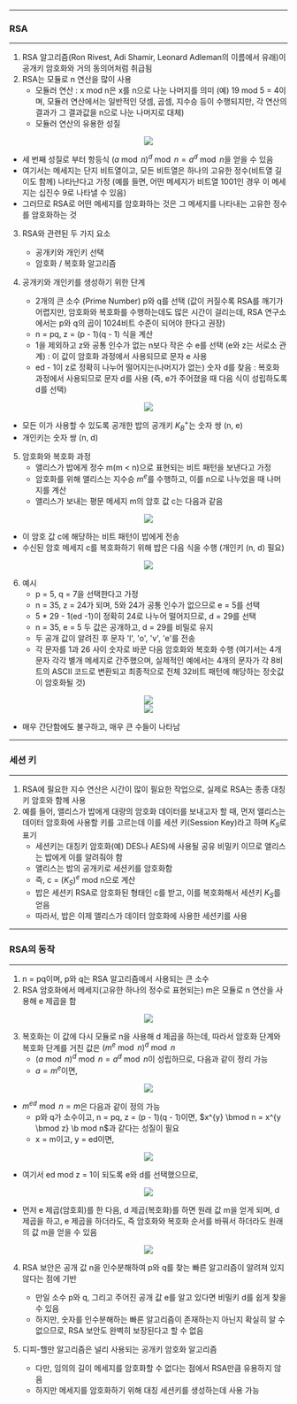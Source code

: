 -----
### RSA
-----
1. RSA 알고리즘(Ron Rivest, Adi Shamir, Leonard Adleman의 이름에서 유래)이 공개키 암호화와 거의 동의어처럼 취급됨
2. RSA는 모듈로 n 연산을 많이 사용
   - 모듈러 연산 : x mod n은 x를 n으로 나눈 나머지를 의미 (예) 19 mod 5 = 4이며, 모듈러 연산에서는 일반적인 덧셈, 곱셈, 지수승 등이 수행되지만, 각 연산의 결과가 그 결과값을 n으로 나눈 나머지로 대체)
   - 모듈러 연산의 유용한 성질
<div align="center">
<img src="https://github.com/user-attachments/assets/1ff5b765-8bcc-4df5-82ca-62c5d28c76ea">
</div>

   - 세 번째 성질로 부터 항등식 $(a \bmod n)^{d} \bmod n = a^{d} \bmod n$을 얻을 수 있음
   - 여기서는 메세지는 단지 비트열이고, 모든 비트열은 하나의 고유한 정수(비트열 길이도 함께) 나타난다고 가정 (예를 들면, 어떤 메세지가 비트열 1001인 경우 이 메세지는 십진수 9로 나타낼 수 있음)
   - 그러므로 RSA로 어떤 메세지를 암호화하는 것은 그 메세지를 나타내는 고유한 정수를 암호화하는 것

3. RSA와 관련된 두 가지 요소
   - 공개키와 개인키 선택
   - 암호화 / 복호화 알고리즘

4. 공개키와 개인키를 생성하기 위한 단계
   - 2개의 큰 소수 (Prime Number) p와 q를 선택 (값이 커질수록 RSA를 깨기가 어렵지만, 암호화와 복호화를 수행하는데도 많은 시간이 걸리는데, RSA 연구소에서는 p와 q의 곱이 1024비트 수준이 되어야 한다고 권장)
   - n = pq, z = (p - 1)(q - 1) 식을 계산
   - 1을 제외하고 z와 공통 인수가 없는 n보다 작은 수 e를 선택 (e와 z는 서로소 관계) : 이 값이 암호화 과정에서 사용되므로 문자 e 사용
   - ed - 1이 z로 정확히 나누어 떨어지는(나머지가 없는) 숫자 d를 찾음 : 복호화 과정에서 사용되므로 문자 d를 사용 (즉, e가 주어졌을 때 다음 식이 성립하도록 d를 선택)
<div align="center">
<img src="https://github.com/user-attachments/assets/81e93365-dbf9-4ada-a71b-be0ef19db2b4">
</div>

   - 모든 이가 사용할 수 있도록 공개한 밥의 공개키 $K^{+}_{B}$는 숫자 쌍 (n, e)
   - 개인키는 숫자 쌍 (n, d)

5. 암호화와 복호화 과정
   - 앨리스가 밥에게 정수 m(m < n)으로 표현되는 비트 패턴을 보낸다고 가정
   - 암호화를 위해 앨리스는 지수승 $m^{e}$를 수행하고, 이를 n으로 나누었을 때 나머지를 계산
   - 앨리스가 보내는 평문 메세지 m의 암호 값 c는 다음과 같음
<div align="center">
<img src="https://github.com/user-attachments/assets/1770412d-9eb9-452f-9d1c-347d388e4bbf">
</div>

   - 이 암호 값 c에 해당하는 비트 패턴이 밥에게 전송
   - 수신된 암호 메세지 c를 복호화하기 위해 밥은 다음 식을 수행 (개인키 (n, d) 필요)
<div align="center">
<img src="https://github.com/user-attachments/assets/25f39f6b-1206-4b2c-becd-74d091886827">
</div>

6. 예시
   - p = 5, q = 7을 선택한다고 가정
   - n = 35, z = 24가 되며, 5와 24가 공통 인수가 없으므로 e = 5를 선택
   - 5 * 29 - 1(ed -1)이 정확히 24로 나누어 떨어지므로, d = 29를 선택
   - n = 35, e = 5 두 값은 공개하고, d = 29를 비밀로 유지
   - 두 공개 값이 알려진 후 문자 'l', 'o', 'v', 'e'를 전송
   - 각 문자를 1과 26 사이 숫자로 바꾼 다음 암호화와 복호화 수행 (여기서는 4개 문자 각각 별개 메세지로 간주했으며, 실제적인 예에서는 4개의 문자가 각 8비트의 ASCII 코드로 변환되고 최종적으로 전체 32비트 패턴에 해당하는 정숫값이 암호화될 것)

<div align="center">
<img src="https://github.com/user-attachments/assets/c0ac4e2b-1cc9-49e2-8b24-fca4384081b1">
</div>

<div align="center">
<img src="https://github.com/user-attachments/assets/b34fcaa1-9d82-491a-b0c3-9ad3f9195a76">
</div>

   - 매우 간단함에도 불구하고, 매우 큰 수들이 나타남

-----
### 세션 키
-----
1. RSA에 필요한 지수 연산은 시간이 많이 필요한 작업으로, 실제로 RSA는 종종 대칭키 암호와 함께 사용
2. 예를 들어, 앨리스가 밥에게 대량의 암호화 데이터를 보내고자 할 때, 먼저 앨리스는 데이터 암호화에 사용할 키를 고르는데 이를 세션 키(Session Key)라고 하며 $K_{S}$로 표기
   - 세션키는 대칭키 암호화(예) DES나 AES)에 사용될 공유 비밀키 이므로 앨리스는 밥에게 이를 알려줘야 함
   - 앨리스는 밥의 공개키로 세션키를 암호화함
   - 즉, c = $(K_{S})^{e}$ mod n으로 계산
   - 밥은 세션키 RSA로 암호화된 형태인 c를 받고, 이를 복호화해서 세션키 $K_{S}$를 얻음
   - 따라서, 밥은 이제 앨리스가 데이터 암호화에 사용한 세션키를 사용

-----
### RSA의 동작
-----
1. n = pq이며, p와 q는 RSA 알고리즘에서 사용되는 큰 소수
2. RSA 암호화에서 메세지(고유한 하나의 정수로 표현되는) m은 모듈로 n 연산을 사용해 e 제곱을 함
<div align="center">
<img src="https://github.com/user-attachments/assets/981c4799-9244-454b-9df1-821b7817743d">
</div>

3. 복호화는 이 값에 다시 모듈로 n을 사용해 d 제곱을 하는데, 따라서 암호화 단계와 복호화 단계를 거친 값은 $(m^{e} \bmod n)^{d} \bmod n$
   - $(a \bmod n)^{d} \bmod n = a^{d} \bmod n$이 성립하므로, 다음과 같이 정리 가능
   - $a = m^{e}$이면,
<div align="center">
<img src="https://github.com/user-attachments/assets/2543ecfe-a2da-41a2-b2d0-e263fe8e7ddb">
</div>

   - $m^{ed} \bmod n = m$은 다음과 같이 정의 가능
     + p와 q가 소수이고, n = pq, z = (p - 1)(q - 1)이면, $x^{y} \bmod n = x^{y \bmod z} \b mod n$과 같다는 성질이 필요
     + x = m이고, y = ed이면,
<div align="center">
<img src="https://github.com/user-attachments/assets/20e94cc2-7f59-44a9-8029-c2c1e8168300">
</div>

  - 여기서 ed mod z = 1이 되도록 e와 d를 선택했으므로,
<div align="center">
<img src="https://github.com/user-attachments/assets/62a89595-030b-495e-84a3-a0ef7b7b8018">
</div>

   - 먼저 e 제곱(암호회)를 한 다음, d 제곱(복호화)를 하면 원래 값 m을 얻게 되며, d 제곱을 하고, e 제곱을 하더라도, 즉 암호화와 복호화 순서를 바꿔서 하더라도 원래의 값 m을 얻을 수 있음
<div align="center">
<img src="https://github.com/user-attachments/assets/6e773f8f-898f-46da-a8c7-faa01f3661a8">
</div>

4. RSA 보안은 공개 값 n을 인수분해하여 p와 q를 찾는 빠른 알고리즘이 알려져 있지 않다는 점에 기반
   - 만일 소수 p와 q, 그리고 주어진 공개 값 e를 알고 있다면 비밀키 d를 쉽게 찾을 수 있음
   - 하지만, 숫자를 인수분해하는 빠른 알고리즘이 존재하는지 아닌지 확실히 알 수 없으므로, RSA 보안도 완벽히 보장된다고 할 수 없음

5. 디피-헬만 알고리즘은 널리 사용되는 공개키 암호화 알고리즘
   - 다만, 임의의 길이 메세지를 암호화할 수 없다는 점에서 RSA만큼 유용하지 않음
   - 하지만 메세지를 암호화하기 위해 대칭 세션키를 생성하는데 사용 가능

